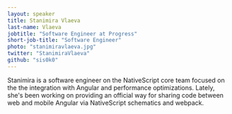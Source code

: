 ```yaml
---
layout: speaker
title: Stanimira Vlaeva
last-name: Vlaeva
jobtitle: "Software Engineer at Progress"
short-job-title: "Software Engineer"
photo: "stanimiravlaeva.jpg"
twitter: "StanimiraVlaeva"
github: "sis0k0"
---
```


Stanimira is a software engineer on the NativeScript core team focused on the the integration with Angular and performance optimizations. Lately, she's been working on providing an official way for sharing code between web and mobile Angular via NativeScript schematics and webpack.